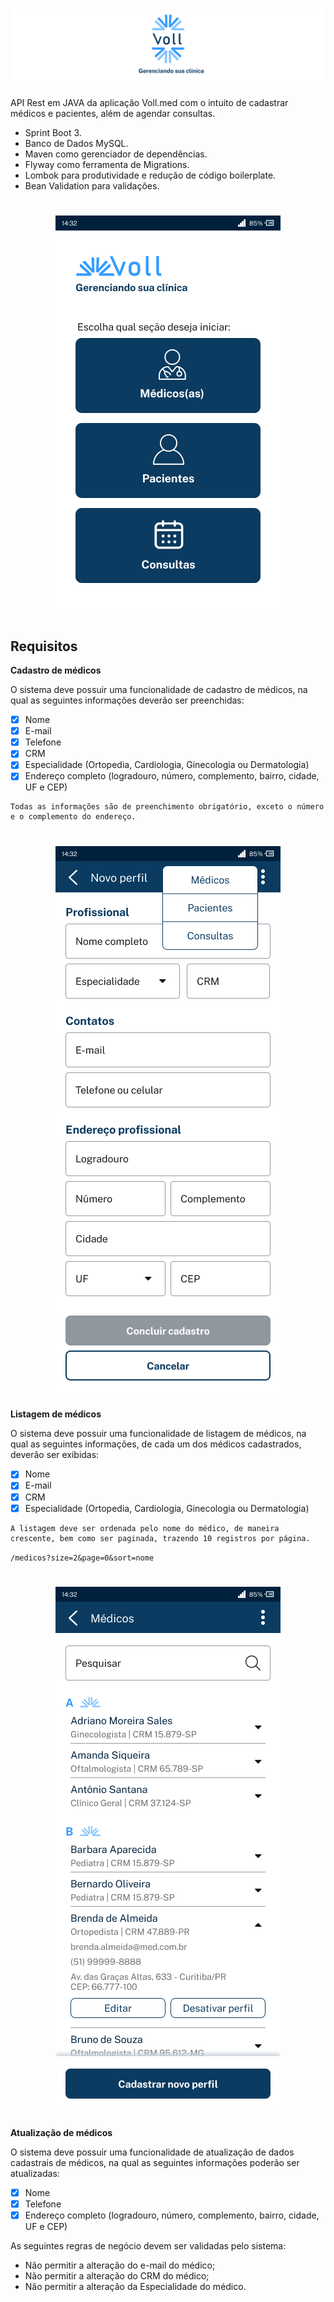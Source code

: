 <h1 align="center">
  <img alt="" title="" src="github/banner.png">
</h1>

API Rest em JAVA da aplicação Voll.med com o intuito de cadastrar médicos e pacientes, além de agendar consultas.

- Sprint Boot 3.
- Banco de Dados MySQL.
- Maven como gerenciador de dependências.
- Flyway como ferramenta de Migrations.
- Lombok para produtividade e redução de código boilerplate.
- Bean Validation para validações.

<h1 align="center">
  <img alt="" title="" src="github/home.png">
</h1>

## Requisitos
**Cadastro de médicos**

O sistema deve possuir uma funcionalidade de cadastro de médicos, na qual as seguintes informações deverão ser preenchidas:

- [x] Nome
- [x] E-mail
- [x] Telefone
- [x] CRM
- [x] Especialidade (Ortopedia, Cardiologia, Ginecologia ou Dermatologia)
- [x] Endereço completo (logradouro, número, complemento, bairro, cidade, UF e CEP)

```shell
Todas as informações são de preenchimento obrigatório, exceto o número e o complemento do endereço.
```

<h1 align="center">
  <img alt="" title="" src="github/novo-perfil.png">
</h1>

**Listagem de médicos**

O sistema deve possuir uma funcionalidade de listagem de médicos, na qual as seguintes informações, de cada um dos médicos cadastrados, deverão ser exibidas:

- [x] Nome
- [x] E-mail
- [x] CRM
- [x] Especialidade (Ortopedia, Cardiologia, Ginecologia ou Dermatologia)

```shell
A listagem deve ser ordenada pelo nome do médico, de maneira crescente, bem como ser paginada, trazendo 10 registros por página.
```

``
/medicos?size=2&page=0&sort=nome
``

<h1 align="center">
  <img alt="" title="" src="github/listagem-medicos.png">
</h1>

**Atualização de médicos**

O sistema deve possuir uma funcionalidade de atualização de dados cadastrais de médicos, na qual as seguintes informações poderão ser atualizadas:

- [x] Nome
- [x] Telefone
- [x] Endereço completo (logradouro, número, complemento, bairro, cidade, UF e CEP)

As seguintes regras de negócio devem ser validadas pelo sistema:

- Não permitir a alteração do e-mail do médico;
- Não permitir a alteração do CRM do médico;
- Não permitir a alteração da Especialidade do médico.

